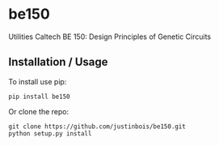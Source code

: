 # be150

Utilities Caltech BE 150: Design Principles of Genetic Circuits


## Installation / Usage

To install use pip:

    pip install be150


Or clone the repo:

    git clone https://github.com/justinbois/be150.git
    python setup.py install
